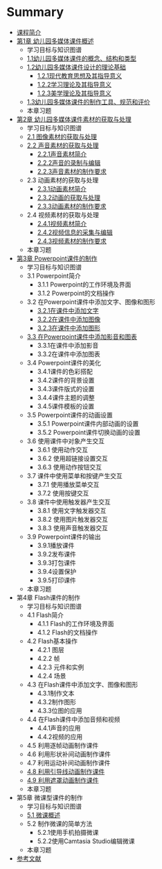# Summary

* [课程简介](README.md)
* [第1章  幼儿园多媒体课件概述](chapter1.md)
  * 学习目标与知识图谱
  * [1.1幼儿园多媒体课件的概念、结构和类型](chapter1/11you-er-yuan-duo-mei-ti-ke-jian-de-gai-nian-3001-jie-gou-he-lei-xing.md)
  * [1.2幼儿园多媒体课件设计的理论基础](chapter1/12you-er-yuan-duo-mei-ti-ke-jian-she-ji-de-li-lun-ji-chu.md)
    * [1.2.1现代教育思想及其指导意义](chapter1/12you-er-yuan-duo-mei-ti-ke-jian-she-ji-de-li-lun-ji-chu/121xian-dai-jiao-yu-si-xiang-ji-qi-zhi-dao-yi-yi.md)
    * [1.2.2学习理论及其指导意义](chapter1/12you-er-yuan-duo-mei-ti-ke-jian-she-ji-de-li-lun-ji-chu/122xue-xi-li-lun-ji-qi-zhi-dao-yi-yi.md)
    * [1.2.3美学理论及其指导意义](chapter1/12you-er-yuan-duo-mei-ti-ke-jian-she-ji-de-li-lun-ji-chu/123mei-xue-li-lun-ji-qi-zhi-dao-yi-yi.md)
  * [1.3幼儿园多媒体课件的制作工具、规范和评价](chapter1/13you-er-yuan-duo-mei-ti-ke-jian-de-zhi-zuo-gong-ju-3001-gui-fan-he-ping-jia.md)
  * 本章习题
* [第2章  幼儿园多媒体课件素材的获取与处理](di-2-zhang-you-er-yuan-duo-mei-ti-ke-jian-su-cai-de-huo-qu-yu-chu-li.md)
  * 学习目标与知识图谱
  * [2.1 图像素材的获取与处理](di-2-zhang-you-er-yuan-duo-mei-ti-ke-jian-su-cai-de-huo-qu-yu-chu-li/21-tu-xiang-su-cai-de-huo-qu-yu-chu-li.md)
  * [2.2 声音素材的获取与处理](di-2-zhang-you-er-yuan-duo-mei-ti-ke-jian-su-cai-de-huo-qu-yu-chu-li/22-sheng-yin-su-cai-de-huo-qu-yu-chu-li.md)
    * [2.2.1声音素材简介](di-2-zhang-you-er-yuan-duo-mei-ti-ke-jian-su-cai-de-huo-qu-yu-chu-li/221sheng-yin-su-cai-jian-jie.md)
    * [2.2.2声音的录制与编辑](di-2-zhang-you-er-yuan-duo-mei-ti-ke-jian-su-cai-de-huo-qu-yu-chu-li/222sheng-yin-de-lu-zhi-yu-bian-ji.md)
    * [2.2.3声音素材的制作要求](di-2-zhang-you-er-yuan-duo-mei-ti-ke-jian-su-cai-de-huo-qu-yu-chu-li/223sheng-yin-su-cai-de-zhi-zuo-yao-qiu.md)
  * 2.3 动画素材的获取与处理
    * [2.3.1动画素材简介](di-2-zhang-you-er-yuan-duo-mei-ti-ke-jian-su-cai-de-huo-qu-yu-chu-li/231dong-hua-su-cai-jian-jie.md)
    * [2.3.2动画的获取与处理](di-2-zhang-you-er-yuan-duo-mei-ti-ke-jian-su-cai-de-huo-qu-yu-chu-li/232dong-hua-de-huo-qu-yu-chu-li.md)
    * [2.3.3动画素材的制作要求](di-2-zhang-you-er-yuan-duo-mei-ti-ke-jian-su-cai-de-huo-qu-yu-chu-li/233dong-hua-su-cai-de-zhi-zuo-yao-qiu.md)
  * 2.4 视频素材的获取与处理
    * [2.4.1视频素材简介](di-2-zhang-you-er-yuan-duo-mei-ti-ke-jian-su-cai-de-huo-qu-yu-chu-li/241shi-pin-su-cai-jian-jie.md)
    * [2.4.2视频信息的采集与编辑](di-2-zhang-you-er-yuan-duo-mei-ti-ke-jian-su-cai-de-huo-qu-yu-chu-li/242shi-pin-xin-xi-de-cai-ji-yu-bian-ji.md)
    * [2.4.3视频素材的制作要求](di-2-zhang-you-er-yuan-duo-mei-ti-ke-jian-su-cai-de-huo-qu-yu-chu-li/243shi-pin-su-cai-de-zhi-zuo-yao-qiu.md)
  * 本章习题
* [第3章  Powerpoint课件的制作](di-3-zhang-powerpoint-ke-jian-de-zhi-zuo.md)
  * 学习目标与知识图谱
  * 3.1 Powerpoint简介
    * 3.1.1 Powerpoint的工作环境及界面
    * 3.1.2 Powerpoint的文档操作
  * 3.2 在Powerpoint课件中添加文字、图像和图形
    * [3.2.1在课件中添加文字](321zai-ke-jian-zhong-tian-jia-wen-zi.md)
    * [3.2.2在课件中添加图像](322zai-ke-jian-zhong-tian-jia-tu-xiang.md)
    * [3.2.3在课件中添加图形](323zai-ke-jian-zhong-tian-jia-tu-xing.md)
  * [3.3 在Powerpoint课件中添加影音和图表](33-zai-powerpoint-ke-jian-zhong-tian-jia-ying-yin-he-tu-biao.md)
    * 3.3.1在课件中添加影音
    * 3.3.2在课件中添加图表
  * 3.4 Powerpoint课件的美化
    * 3.4.1课件的色彩搭配
    * 3.4.2课件的背景设置
    * 3.4.3课件版式的设置
    * 3.4.4课件主题的调整
    * 3.4.5课件模板的设置
  * 3.5 Powerpoint课件的动画设置
    * 3.5.1 Powerpoint课件内部动画的设置
    * 3.5.2 Powerpoint课件切换动画的设置
  * 3.6 使用课件中对象产生交互
    * 3.6.1 使用动作交互
    * 3.6.2 使用超链接设置交互
    * 3.6.3 使用动作按钮交互
  * 3.7 课件中使用菜单和按键产生交互
    * 3.7.1 使用播放菜单交互
    * 3.7.2 使用按键交互
  * 3.8 课件中使用触发器产生交互
    * 3.8.1 使用文字触发器交互
    * 3.8.2 使用图片触发器交互
    * 3.8.3 使用声音触发器交互
  * 3.9 Powerpoint课件的输出
    * 3.9.1播放课件
    * 3.9.2发布课件
    * 3.9.3打包课件
    * 3.9.4设置保护
    * 3.9.5打印课件
  * 本章习题
* 第4章  Flash课件的制作
  * 学习目标与知识图谱
  * 4.1 Flash简介
    * 4.1.1 Flash的工作环境及界面
    * 4.1.2 Flash的文档操作
  * 4.2 Flash基本操作
    * 4.2.1 图层
    * 4.2.2 帧
    * 4.2.3 元件和实例
    * 4.2.4 场景
  * 4.3 在Flash课件中添加文字、图像和图形
    * 4.3.1制作文本
    * 4.3.2制作图形
    * 4.3.3位图的应用
  * 4.4 在Flash课件中添加音频和视频
    * 4.4.1声音的应用
    * 4.4.2视频的应用
  * 4.5 利用逐帧动画制作课件
  * 4.6 利用形状补间动画制作课件
  * 4.7 利用运动补间动画制作课件
  * [4.8 利用引导线动画制作课件](48-li-yong-yin-dao-xian-dong-hua-zhi-zuo-ke-jian.md)
  * [4.9 利用遮罩动画制作课件](49-li-yong-zhe-zhao-dong-hua-zhi-zuo-ke-jian.md)
  * 本章习题
* 第5章  微课型课件的制作
  * 学习目标与知识图谱
  * [5.1 微课概述](51-wei-ke-gai-shu.md)
  * 5.2 制作微课的简单方法
    * 5.2.1使用手机拍摄微课
    * 5.2.2使用Camtasia Studio编辑微课
  * 本章习题
* [参考文献](can-kao-wen-xian.md)

